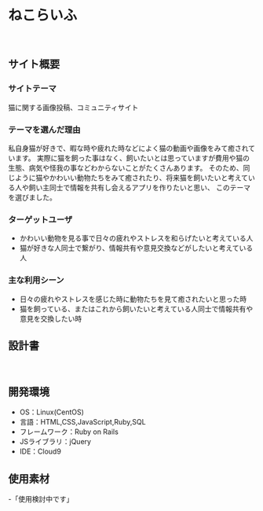 # ねこらいふ
​
## サイト概要
### サイトテーマ
猫に関する画像投稿、コミュニティサイト
​
### テーマを選んだ理由
私自身猫が好きで、暇な時や疲れた時などによく猫の動画や画像をみて癒されています。
実際に猫を飼った事はなく、飼いたいとは思っていますが費用や猫の生態、病気や怪我の事などわからないことがたくさんあります。
そのため、同じように猫やかわいい動物たちをみて癒されたり、将来猫を飼いたいと考えている人や飼い主同士で情報を共有し会えるアプリを作りたいと思い、
このテーマを選びました。
​
### ターゲットユーザ
- かわいい動物を見る事で日々の疲れやストレスを和らげたいと考えている人
- 猫が好きな人同士で繋がり、情報共有や意見交換などがしたいと考えている人
​
### 主な利用シーン
- 日々の疲れやストレスを感じた時に動物たちを見て癒されたいと思った時
- 猫を飼っている、またはこれから飼いたいと考えている人同士で情報共有や意見を交換したい時
​
## 設計書
<!--テーマを設定・提出する時点では不要です-->
​
## 開発環境
- OS：Linux(CentOS)
- 言語：HTML,CSS,JavaScript,Ruby,SQL
- フレームワーク：Ruby on Rails
- JSライブラリ：jQuery
- IDE：Cloud9
​
## 使用素材
-「使用検討中です」